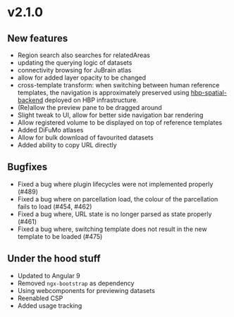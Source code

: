 # v2.1.0

## New features

- Region search also searches for relatedAreas
- updating the querying logic of datasets
- connectivity browsing for JuBrain atlas
- allow for added layer opacity to be changed
- cross-template transform: when switching between human reference templates, the navigation is approximately preserved using [hbp-spatial-backend](https://github.com/HumanBrainProject/hbp-spatial-backend) deployed on HBP infrastructure.
- (Re)allow the preview pane to be dragged around
- Slight tweak to UI, allow for better side navigation bar rendering
- Allow registered volume to be displayed on top of reference templates
- Added DiFuMo atlases
- Allow for bulk download of favourited datasets
- Added ability to copy URL directly

## Bugfixes

- Fixed a bug where plugin lifecycles were not implemented properly (#489)
- Fixed a bug where on parcellation load, the colour of the parcellation fails to load (#454, #462)
- Fixed a bug where, URL state is no longer parsed as state properly (#461)
- Fixed a bug where, switching template does not result in the new template to be loaded (#475)

## Under the hood stuff

- Updated to Angular 9 
- Removed `ngx-bootstrap` as dependency
- Using webcomponents for previewing datasets
- Reenabled CSP
- Added usage tracking
